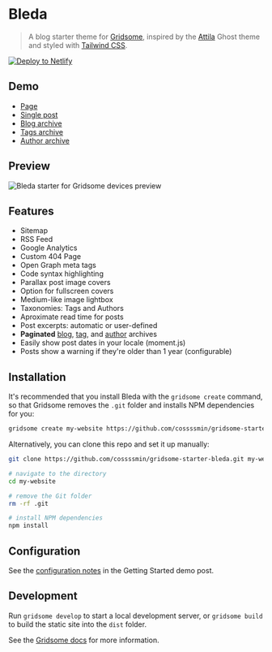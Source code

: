 # Bleda

> A blog starter theme for [Gridsome](https://gridsome.org), inspired by the [Attila](https://github.com/zutrinken/attila) Ghost theme and styled with [Tailwind CSS](https://tailwindcss.com).

[![Deploy to Netlify](https://www.netlify.com/img/deploy/button.svg)](https://app.netlify.com/start/deploy?repository=https://github.com/cossssmin/gridsome-starter-bleda)

## Demo

- [Page](https://gridsome-starter-bleda.netlify.com/about/)
- [Single post](https://gridsome-starter-bleda.netlify.com/getting-started-with-gridsome-and-bleda/)
- [Blog archive](https://gridsome-starter-bleda.netlify.com/)
- [Tags archive](https://gridsome-starter-bleda.netlify.com/tag/getting-started/)
- [Author archive](https://gridsome-starter-bleda.netlify.com/author/gridsome/)

## Preview

![Bleda starter for Gridsome devices preview](https://res.cloudinary.com/cossssmin/image/upload/v1551618609/os/gridsome/bleda/bleda-screenshot-devices.jpg)

## Features

- Sitemap
- RSS Feed
- Google Analytics
- Custom 404 Page
- Open Graph meta tags
- Code syntax highlighting
- Parallax post image covers
- Option for fullscreen covers
- Medium-like image lightbox
- Taxonomies: Tags and Authors
- Aproximate read time for posts
- Post excerpts: automatic or user-defined
- **Paginated** [blog](https://gridsome-starter-bleda.netlify.com/2/), [tag](https://gridsome-starter-bleda.netlify.com/tag/dummy/), and [author](https://gridsome-starter-bleda.netlify.com/author/gridsome/) archives
- Easily show post dates in your locale (moment.js)
- Posts show a warning if they're older than 1 year (configurable)

## Installation

It's recommended that you install Bleda with the `gridsome create` command, so that Gridsome removes the `.git` folder and installs NPM dependencies for you: 

```sh 
gridsome create my-website https://github.com/cossssmin/gridsome-starter-bleda.git
```

Alternatively, you can clone this repo and set it up manually:

```sh 
git clone https://github.com/cossssmin/gridsome-starter-bleda.git my-website

# navigate to the directory
cd my-website

# remove the Git folder
rm -rf .git

# install NPM dependencies
npm install
```

## Configuration

See the [configuration notes](https://gridsome-starter-bleda.netlify.com/getting-started-with-gridsome-and-bleda/#configuration) in the Getting Started demo post.

## Development

Run `gridsome develop` to start a local development server, or `gridsome build` to build the static site into the `dist` folder.

See the [Gridsome docs](https://gridsome.org/docs) for more information.

